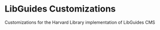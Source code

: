 LibGuides Customizations
========================

Customizations for the Harvard Library implementation of LibGuides CMS
